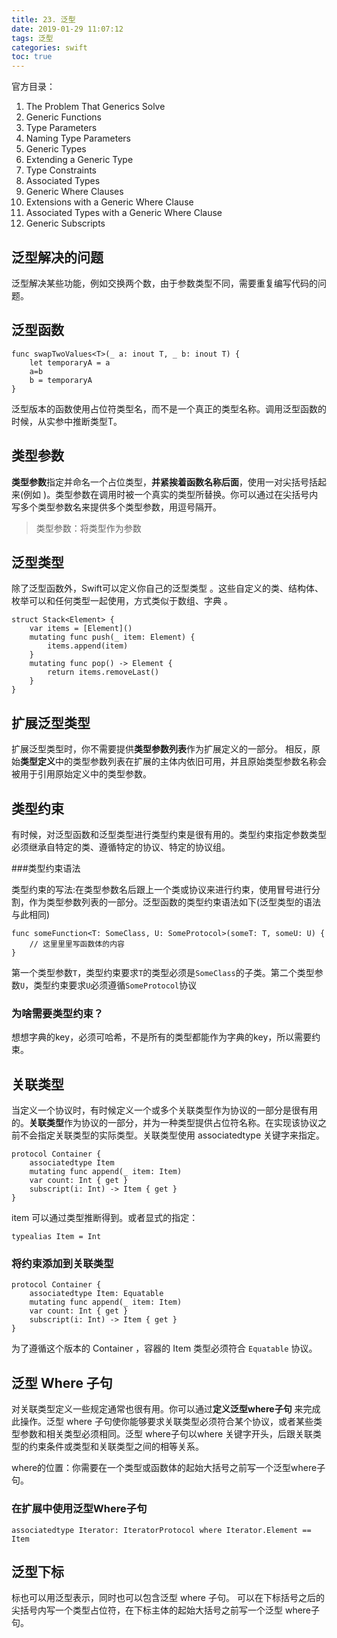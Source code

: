 ```yaml
---
title: 23. 泛型
date: 2019-01-29 11:07:12
tags: 泛型
categories: swift
toc: true
---
```


官方目录：

1. The Problem That Generics Solve
2. Generic Functions
3. Type Parameters
4. Naming Type Parameters
5. Generic Types
6. Extending a Generic Type
7. Type Constraints
8. Associated Types
9. Generic Where Clauses
10. Extensions with a Generic Where Clause
11. Associated Types with a Generic Where Clause
12. Generic Subscripts


<!--more-->


## 泛型解决的问题

泛型解决某些功能，例如交换两个数，由于参数类型不同，需要重复编写代码的问题。

## 泛型函数  

```
func swapTwoValues<T>(_ a: inout T, _ b: inout T) {
	let temporaryA = a 
	a=b
	b = temporaryA
}
```

泛型版本的函数使用占位符类型名，而不是一个真正的类型名称。调用泛型函数的时候，从实参中推断类型T。

## 类型参数

**类型参数**指定并命名一个占位类型，**并紧挨着函数名称后面**，使用一对尖括号括起来(例如 <T> )。类型参数在调用时被一个真实的类型所替换。你可以通过在尖括号内写多个类型参数名来提供多个类型参数，用逗号隔开。

> 类型参数：将类型作为参数

##  泛型类型

除了泛型函数外，Swift可以定义你自己的泛型类型 。这些自定义的类、结构体、枚举可以和任何类型一起使用，方式类似于数组、字典 。

```
struct Stack<Element> {
	var items = [Element]()
	mutating func push(_ item: Element) {
		items.append(item)
	}
	mutating func pop() -> Element {
		return items.removeLast()
	} 
}
```

## 扩展泛型类型

扩展泛型类型时，你不需要提供**类型参数列表**作为扩展定义的一部分。 相反，原始**类型定义**中的类型参数列表在扩展的主体内依旧可用，并且原始类型参数名称会被用于引用原始定义中的类型参数。

## 类型约束 

有时候，对泛型函数和泛型类型进行类型约束是很有用的。类型约束指定参数类型必须继承自特定的类、遵循特定的协议、特定的协议组。

###类型约束语法类型约束的写法:在类型参数名后跟上一个类或协议来进行约束，使用冒号进行分割，作为类型参数列表的一部分。泛型函数的类型约束语法如下(泛型类型的语法与此相同)
 
```
func someFunction<T: SomeClass, U: SomeProtocol>(someT: T, someU: U) {
	// 这⾥里里写函数体的内容
}
```

第一个类型参数`T`，类型约束要求`T`的类型必须是`SomeClass`的子类。第二个类型参数`U`，类型约束要求`U`必须遵循`SomeProtocol`协议

### 为啥需要类型约束？

想想字典的key，必须可哈希，不是所有的类型都能作为字典的key，所以需要约束。

## 关联类型

当定义一个协议时，有时候定义一个或多个关联类型作为协议的一部分是很有用的。**关联类型**作为协议的一部分，并为一种类型提供占位符名称。在实现该协议之前不会指定关联类型的实际类型。关联类型使用 associatedtype 关键字来指定。

```
protocol Container {
	associatedtype Item
	mutating func append(_ item: Item)
	var count: Int { get }
	subscript(i: Int) -> Item { get }
}
```

item 可以通过类型推断得到。或者显式的指定：

```
typealias Item = Int
```

### 将约束添加到关联类型

```
protocol Container {
	associatedtype Item: Equatable
	mutating func append(_ item: Item)
	var count: Int { get }
	subscript(i: Int) -> Item { get }
}
```

为了遵循这个版本的 Container ，容器的 Item 类型必须符合 `Equatable` 协议。

## 泛型 Where ⼦句

对关联类型定义一些规定通常也很有用。你可以通过**定义泛型where子句** 来完成此操作。泛型 where 子句使你能够要求关联类型必须符合某个协议，或者某些类型参数和相关类型必须相同。泛型 where子句以where 关键字开头，后跟关联类型的约束条件或类型和关联类型之间的相等关系。


where的位置：你需要在一个类型或函数体的起始大括号之前写一个泛型where子句。

### 在扩展中使⽤泛型Where⼦句

```
associatedtype Iterator: IteratorProtocol where Iterator.Element == Item
```

## 泛型下标

标也可以用泛型表示，同时也可以包含泛型 where 子句。 可以在下标括号之后的尖括号内写一个类型占位符，在下标主体的起始大括号之前写一个泛型 where子句。

                               
